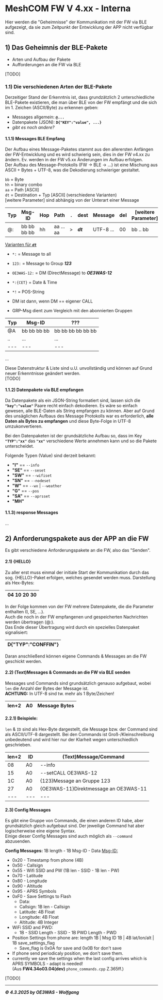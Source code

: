 # MeshCOM FW V 4.xx - Interna
Hier werden die "Geheimnisse" der Kommunikation mit der FW via BLE aufgezeigt, da sie zum Zeitpunkt der Entwicklung der APP nicht
verfügbar sind.

## 1) Das Geheimnis der BLE-Pakete

* Arten und Aufbau der Pakete
* Aufforderungen an die FW via BLE

[TODO]

### 1.1) Die verschiedenen Arten der BLE-Pakete
Derzeitiger Stand der Erkenntnis ist, dass grundzätzlich 2 unterschiedliche BLE-Pakete existieren, die man über BLE von der FW 
empfängt und die sich im 1. Zeichen (ASCII/Byte) zu erkennen geben:
* Messages allgemein: **`@...`**
* Datenpakete (JSON): **`D{"KEY":"value", ...}`**
* _gibt es noch andere?_

#### 1.1.1) Messages BLE Empfang
Der Aufbau eines Message-Paketes stammt aus den allerersten Anfängen der FW-Entwicklung und es wird schwierig sein, dies in der
FW v4.xx zu ändern. Ev. werden in der FW v5.xx Änderungen im Aufbau erfolgen.  
Der Aufbau des Message-Protokolls (FW -> BLE -> ...) ist eine Mischung aus ASCII + Bytes + UTF-8, was die Dekodierung schwieriger gestaltet.  

`bb` = Byte  
`hh` = binary combo  
`aa` = Path [ASCII]  
`dt` = Destination + Typ [ASCII] (verschiedene Varianten)  
[weitere Parameter] sind abhängig von der Unterart einer Message

| Typ | Msg-ID | Hop | Path | . | dest | Message | del | [weitere Parameter] |
|----|---|---|---|---|---|---|---|---|
| @: | bb bb bb bb | hh | aa ... aa | > | _**dt**_ | UTF-8 ... | 00 | bb .. bb |

<ins>Varianten für _**`dt`**_</ins>
* `*:` = Message to all
* `123:` = Message to Group __*123*__
* `OE3WAS-12:` = DM (DirectMessage) to __*OE3WAS-12*__
* `*:{CET}` = Date & Time
* `*!` = POS-String

* DM ist dann, wenn DM == eigener CALL
* GRP-Msg dient zum Vergleich mit den abonnierten Gruppen

| Typ | Msg-ID | ??? |
|---|---|---|
| @A | bb bb bb bb | bb bb bb bb bb bb |
| .. | ... | ... |
|---|---|---|

...

Diese Datenstruktur & Liste sind u.U. unvollständig und können auf Grund neuer Erkenntnisse geändert werden.  
[TODO]

#### 1.1.2) Datenpakete via BLE empfangen
Da Datenpakete als ein JSON-String formatiert sind, lassen sich die **`"key":"value"`** Paare recht einfach dekodieren.
Es wäre so einfach gewesen, alle BLE-Daten als String empfangen zu können. Aber auf Grund des unsäglichen Aufbaus des Message
Protokolls war es erforderlich, **alle Daten als Bytes zu empfangen** und diese Byte-Folge in UTF-8 umzukonvertieren.

Bei den Datenpaketen ist der grundsätzliche Aufbau so, dass im Key **`"TYP":"xx"`** das **`"xx"`** verschiedene Werte annehmen
kann und so die Pakete unterscheidet.  

Folgende Typen (Value) sind derzeit bekannt:  
* **"I"** == `--info`
* **"SE"** == `--seset`
* **"SW"** == `--wifiset`
* **"SN"** == `--nodeset`
* **"W"** == `--wx` | `--weather`
* **"G"** == `--pos`
* **"SA"** == `--aprsset`
* **"MH"**

#### 1.1.3) response Messages
...

## 2) Anforderungspakete aus der APP an die FW
Es gibt verschiedene Anforderungspakete an die FW, also das "Senden".  

#### 2.1) {HELLO}
Zu aller erst muss einmal der initiale Start der Kommunikation durch das sog. {HELLO}-Paket erfolgen,
welches gesendet werden muss. Darstellung als Hex-Bytes:

| 04 10 20 30 |
|---|

In der Folge kommen von der FW mehrere Datenpakete, die die Parameter enthalten (I, SE, ...).  
Auch die noch in der FW empfangenen und gespeicherten Nachrichten werden übertragen (@:).  
Das Ende dieser Übertragung wird durch ein spezielles Datenpaket signalisiert:

| D{"TYP":"CONFFIN"} |
|---|

Daran anschließend können eigene Commands & Messages an die FW geschickt werden.

#### 2.2) (Text)Messages & Commands an die FW via BLE senden
Messages und Commands sind grundsätzlich genauso aufgebaut, wobei `len` die Anzahl der Bytes der Message ist.  
**ACHTUNG:** In UTF-8 sind tw. mehr als 1 Byte/Zeichen!  

| len+2 | A0 | Message Bytes |
|---|---|---|

#### 2.2.1) Beispiele:

`len` & `ID` sind als Hex-Byte dargestellt, die Message bzw. der Command sind als ASCII/UTF-8 dargestellt.
Bei den Commands ist Groß-/Kleinschreibung unbedeutend und wird hier nur der Klarheit wegen unterschiedlich geschrieben.  

| len+2 | ID | (Text)Message/Command |
|---|---|---|
| 08 | A0 | --info |
| 15 | A0 | --setCALL OE3WAS-12 |
| 1C | A0 | {123}Message an Gruppe 123 |
| 27 | A0 | {OE3WAS-11}Direktmessage an OE3WAS-11 |
|---|---|---|

#### 2.3) Config Messages
Es gibt eine Gruppe von Commands, die einen anderen ID habe, aber grundsätzlich gleich aufgebaut sind.
Der jeweilige Command hat aber logischerweise eine eigene Syntax.  
Einige dieser Config Messages sind auch möglich als `--command` abzusenden.

**Config Messages:** 1B length - 1B Msg-ID - Data
<ins>Msg-ID:</ins>
* 0x20 - Timestamp from phone (4B)
* 0x50 - Callsign
* 0x55 - Wifi SSID and PW (1B len - SSID - 1B len - PW)
* 0x70 - Latitude
* 0x80 - Longitude
* 0x90 - Altitude
* 0x95 - APRS Symbols
* 0xF0 - Save Settings to Flash
  * Data:
  * Callsign: 1B len - Callsign
  * Latitude: 4B Float
  * Longitude: 4B Float
  * Altitude: 4B Integer
* WiFi SSID and PWD:
  * 1B - SSID Length - SSID - 1B PWD Length - PWD
* Position Settings from phone are: length 1B | Msg ID 1B | 4B lat/lon/alt | 1B save_settings_flag
	* Save_flag is 0x0A for save and 0x0B for don't save
* If phone send periodicaly position, we don't save them.
* currently we save the settings when the last config arrives which is APRS SYMBOLS - adapt is needed!  
(Aus **FW4.34o03.04(dev)** `phone_commands.cpp` Z.365ff.)


[TODO]

___
***:copyright: 4.3.2025 by OE3WAS - Wolfgang***
